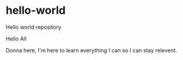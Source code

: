 # hello-world
Hello world repository

Hello All

Donna here, I'm here to learn everything I can
so I can stay relevent.
